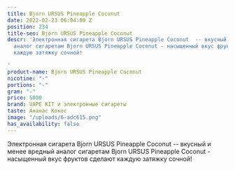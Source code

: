 ```yaml
---
title: Bjorn URSUS Pineapple Coconut
date: 2022-02-23 06:04:00 Z
position: 234
title-seo: Bjorn URSUS Pineapple Coconut
descr: 'Электронная сигарета Bjorn URSUS Pineapple Coconut  -- вкусный и менее вредный
  аналог сигаретам Bjorn URSUS Pineapple Coconut - насыщенный вкус фруктов сделают
  каждую затяжку сочной!

'
product-name: Bjorn URSUS Pineapple Coconut
nicotine: "-"
portions: "-"
gram: "-"
price: 5000
brand: VAPE KIT и электронные сигареты
taste: Ананас Кокос
image: "/uploads/6-adc615.png"
has_availability: false
---
```


Электронная сигарета Bjorn URSUS Pineapple Coconut  -- вкусный и менее вредный аналог сигаретам Bjorn URSUS Pineapple Coconut - насыщенный вкус фруктов сделают каждую затяжку сочной!
